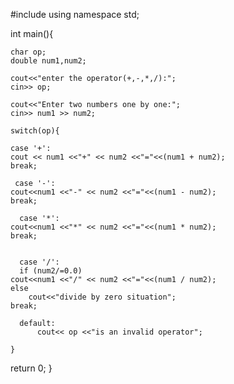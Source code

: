 #include <iostream>
using namespace std;

int main(){

    char op;
    double num1,num2;

    cout<<"enter the operator(+,-,*,/):";
    cin>> op;

    cout<<"Enter two numbers one by one:";
    cin>> num1 >> num2;

    switch(op){

    case '+':
    cout << num1 <<"+" << num2 <<"="<<(num1 + num2);
    break;

     case '-':
    cout<<num1 <<"-" << num2 <<"="<<(num1 - num2);
    break;

      case '*':
    cout<<num1 <<"*" << num2 <<"="<<(num1 * num2);
    break;
        

      case '/':
      if (num2/=0.0)
    cout<<num1 <<"/" << num2 <<"="<<(num1 / num2);
    else
        cout<<"divide by zero situation";
    break;

      default:
          cout<< op <<"is an invalid operator";

    }

return 0;
}

